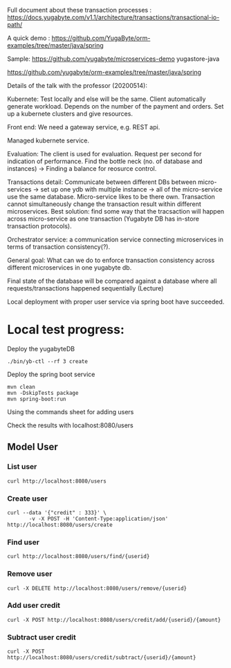 Full document about these transaction processes :
https://docs.yugabyte.com/v1.1/architecture/transactions/transactional-io-path/

A quick demo : https://github.com/YugaByte/orm-examples/tree/master/java/spring

Sample: 
https://github.com/yugabyte/microservices-demo
yugastore-java

https://github.com/yugabyte/orm-examples/tree/master/java/spring

Details of the talk with the professor (20200514):

Kubernete: Test locally and else will be the same. Client automatically generate workload. Depends on the number of the payment and orders. Set up a kubernete clusters and give resources.

Front end: We need a gateway service, e.g. REST api.

Managed kubernete service.

Evaluation: The client is used for evaluation. Request per second for indication of performance. Find the bottle neck (no. of database and instances) -> Finding a balance for reosurce control.

Transactions detail: Communicate between different DBs between micro-services -> set up one ydb with multiple instance -> all of the micro-service use the same database. Micro-service likes to be there own. Transaction cannot simultaneously change the transaction result within different microservices. Best solution: find some way that the tracsaction will happen across micro-service as one transaction (Yugabyte DB has in-store transaction protocols).

Orchestrator service: a communication service connecting microservices in terms of transaction consistency(?).

General goal: What can we do to enforce transaction consistency across different microservices in one yugabyte db.

Final state of the database will be compared against a database where all requests/transactions happened sequentially (Lecture)

Local deployment with proper user service via spring boot have succeeded.

# Local test progress:

Deploy the yugabyteDB
```
./bin/yb-ctl --rf 3 create
```

Deploy the spring boot service

```
mvn clean
mvn -DskipTests package
mvn spring-boot:run
```

Using the commands sheet for adding users

Check the results with localhost:8080/users


## Model User
### List user
```
curl http://localhost:8080/users
```
### Create user
```
curl --data '{"credit" : 333}' \
       -v -X POST -H 'Content-Type:application/json' http://localhost:8080/users/create
```
### Find user
```
curl http://localhost:8080/users/find/{userid}
```
### Remove user
```
curl -X DELETE http://localhost:8080/users/remove/{userid}
```
### Add user credit
```
curl -X POST http://localhost:8080/users/credit/add/{userid}/{amount}
```
### Subtract user credit
```
curl -X POST http://localhost:8080/users/credit/subtract/{userid}/{amount}
```
